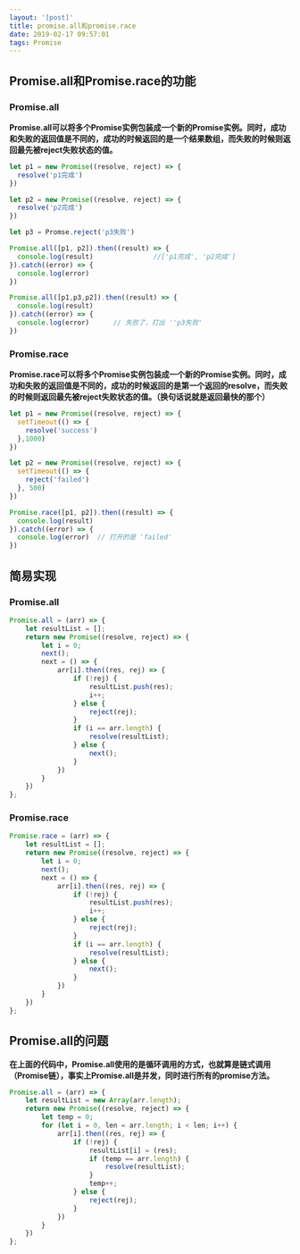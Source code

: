 ```yaml
---
layout: '[post]'
title: promise.all和promise.race
date: 2019-02-17 09:57:01
tags: Promise
---
```

## Promise.all和Promise.race的功能
### Promise.all
**Promise.all可以将多个Promise实例包装成一个新的Promise实例。同时，成功和失败的返回值是不同的，成功的时候返回的是一个结果数组，而失败的时候则返回最先被reject失败状态的值。**
<!-- more -->
```js
let p1 = new Promise((resolve, reject) => {
  resolve('p1完成')
})

let p2 = new Promise((resolve, reject) => {
  resolve('p2完成')
})

let p3 = Promse.reject('p3失败')

Promise.all([p1, p2]).then((result) => {
  console.log(result)               //['p1完成', 'p2完成']
}).catch((error) => {
  console.log(error)
})

Promise.all([p1,p3,p2]).then((result) => {
  console.log(result)
}).catch((error) => {
  console.log(error)      // 失败了，打出 ''p3失败'
})
```
### Promise.race
**Promise.race可以将多个Promise实例包装成一个新的Promise实例。同时，成功和失败的返回值是不同的，成功的时候返回的是第一个返回的resolve，而失败的时候则返回最先被reject失败状态的值。（换句话说就是返回最快的那个）**

```js
let p1 = new Promise((resolve, reject) => {
  setTimeout(() => {
    resolve('success')
  },1000)
})

let p2 = new Promise((resolve, reject) => {
  setTimeout(() => {
    reject('failed')
  }, 500)
})

Promise.race([p1, p2]).then((result) => {
  console.log(result)
}).catch((error) => {
  console.log(error)  // 打开的是 'failed'
})
```
## 简易实现
### Promise.all
```js
Promise.all = (arr) => {
    let resultList = [];
    return new Promise((resolve, reject) => {
        let i = 0;
        next();
        next = () => {
            arr[i].then((res, rej) => {
                if (!rej) {
                    resultList.push(res);
                    i++;
                } else {
                    reject(rej);
                }
                if (i == arr.length) {
                    resolve(resultList);
                } else {
                    next();
                }
            })
        }
    })
};
```
### Promise.race
```js
Promise.race = (arr) => {
    let resultList = [];
    return new Promise((resolve, reject) => {
        let i = 0;
        next();
        next = () => {
            arr[i].then((res, rej) => {
                if (!rej) {
                    resultList.push(res);
                    i++;
                } else {
                    reject(rej);
                }
                if (i == arr.length) {
                    resolve(resultList);
                } else {
                    next();
                }
            })
        }
    })
};
```
## Promise.all的问题
**在上面的代码中，Promise.all使用的是循环调用的方式，也就算是链式调用（Promise链），事实上Promise.all是并发，同时进行所有的promise方法。**

```js
Promise.all = (arr) => {
    let resultList = new Array(arr.length);
    return new Promise((resolve, reject) => {
        let temp = 0;
        for (let i = 0, len = arr.length; i < len; i++) {
            arr[i].then((res, rej) => {
                if (!rej) {
                    resultList[i] = (res);
                    if (temp == arr.length) {
                        resolve(resultList);
                    }
                    temp++;
                } else {
                    reject(rej);
                }
            })
        }
    })
};
```

